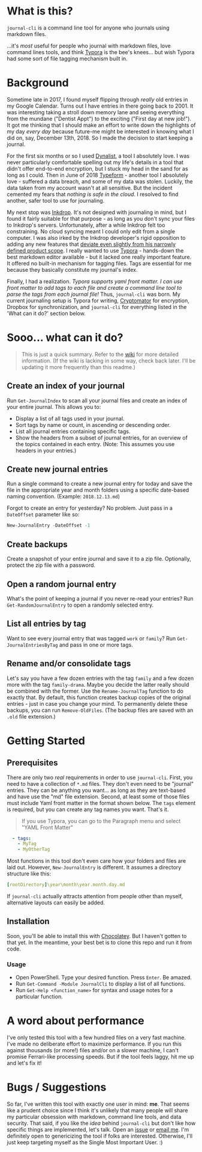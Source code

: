 # What is this?

`journal-cli` is a command line tool for anyone who journals using markdown files. 

...it's _most_ useful for people who journal with markdown files, love command lines tools, and think [Typora](https://typora.io/) is the bee's knees... but wish Typora had some sort of file tagging mechanism built in. 

# Background

Sometime late in 2017, I found myself flipping through _really_ old entries in my Google Calendar. Turns out I have entries in there going back to 2001. It was interesting taking a stroll down memory lane and seeing everything from the mundane ("Dentist Appt") to the exciting ("First day at new job!"). It got me thinking that I should make an effort to write down the highlights of my day _every day_ because future-me might be interested in knowing what I did on, say, December 13th, 2018. So I made the decision to start keeping a journal. 

For the first six months or so I used [Dynalist][dl], a tool I absolutely love. I was never particularly comfortable spelling out my life's details in a tool that didn't offer end-to-end encryption, but I stuck my head in the sand for as long as I could. Then in June of 2018 [Typeform][tf] - another tool I absolutely love - suffered a data breach, and some of my data was stolen. Luckily, the data taken from my account wasn't at all sensitive. But the incident cemented my fears that _nothing is safe in the cloud_. I resolved to find another, safer tool to use for journaling. 

My next stop was [Inkdrop][id]. It's not designed with journaling in mind, but I found it fairly suitable for that purpose - as long as you don't sync your files to Inkdrop's servers. Unfortunately, after a while Inkdrop felt too constraining. No cloud syncing meant I could only edit from a single computer. I was also irked by the Inkdrop developer's rigid opposition to adding any new features that [deviate even slightly from his narrowly defined product scope][id-journal]. I really wanted to use [Typora](https://typora.io/) - hands-down the best markdown editor available - but it lacked one really important feature. It offered no built-in mechanism for tagging files. Tags are essential for me because they basically constitute my journal's index.  

Finally, I had a realization. *Typora supports yaml front matter. I can use front matter to add tags to each file and create a command line tool to parse the tags from each journal file!* Thus, `journal-cli` was born. My current journaling setup is Typora for writing, [Cryptomator](https://cryptomator.org/) for encryption, Dropbox for synchronization, and `journal-cli`  for everything listed in the 'What can it do?' section below.

# Sooo... what can it do? 

> This is just a quick summary. Refer to the [wiki](https://github.com/refactorsaurusrex/journal-cli/wiki) for more detailed information. (If the wiki is lacking in some way, check back later. I'll be updating it more frequently than this readme.)

## Create an index of your journal

Run `Get-JournalIndex` to scan all your journal files and create an index of your entire journal. This allows you to:

- Display a list of all tags used in your journal.
- Sort tags by name or count, in ascending or descending order.
- List all journal entries containing specific tags.
- Show the headers from a subset of journal entries, for an overview of the topics contained in each entry. (Note: This assumes you use headers in your entries.)

## Create new journal entries

Run a single command to create a new journal entry for today and save the file in the appropriate year and month folders using a specific date-based naming convention. (Example: `2018.12.13.md`) 

Forgot to create an entry for yesterday? No problem. Just pass in a `DateOffset` parameter like so:

```powershell
New-JournalEntry -DateOffset -1
```

## Create backups

Create a snapshot of your entire journal and save it to a zip file. Optionally, protect the zip file with a password.

## Open a random journal entry

What's the point of keeping a journal if you never re-read your entries? Run `Get-RandomJournalEntry` to open a randomly selected entry.

## List all entries by tag

Want to see every journal entry that was tagged `work` or `family`? Run `Get-JournalEntriesByTag` and pass in one or more tags.

## Rename and/or consolidate tags

Let's say you have a few dozen entries with the tag `family` and a few dozen more with the tag `family-drama`. Maybe you decide the latter really should be combined with the former. Use the `Rename-JournalTag` function to do exactly that. By default, this function creates backup copies of the original entries - just in case you change your mind. To permanently delete these backups, you can run `Remove-OldFiles`. (The backup files are saved with an `.old` file extension.)

# Getting Started

## Prerequisites

There are only two _real_ requirements in order to use `journal-cli`. First, you need to have a collection of `*.md` files.  They don't even need to be "journal" entries. They can be anything you want... as long as they are text-based and have use the "md" file extension. Second, at least some of those files must include Yaml front matter in the format shown below. The `tags` element is required, but you can create any tag names you want. That's it. 

> If you use Typora, you can go to the Paragraph menu and select "YAML Front Matter"

```yaml
  - tags:
    - MyTag
    - MyOtherTag
```

Most functions in this tool don't even care how your folders and files are laid out. However, `New-JournalEntry` is different. It assumes a directory structure like this:

```yaml
[rootDirectory]\year\month\year.month.day.md
```

If `journal-cli` actually attracts attention from people other than myself, alternative layouts can easily be added. 

## Installation

Soon, you'll be able to install this with [Chocolatey](https://chocolatey.org/). But I haven't gotten to that yet. In the meantime, your best bet is to clone this repo and run it from code. 

### Usage

- Open PowerShell. Type your desired function. Press `Enter`. Be amazed.
- Run `Get-Command -Module JournalCli` to display a list of all functions. 
- Run `Get-Help <function_name>` for syntax and usage notes for a particular function.

# A word about performance

I've only tested this tool with a few hundred files on a very fast machine. I've made no deliberate effort to maximize performance. If you run this against thousands (or more!) files and/or on a slower machine, I can't promise Ferrari-like processing speeds. But if the tool feels laggy, hit me up and let's fix it!

# Bugs / Suggestions

So far, I've written this tool with exactly one user in mind: **me**. That seems like a prudent choice since I think it's unlikely that many people will share my particular obsession with markdown, command line tools, and data security. That said, if you like the _idea_ behind `journal-cli` but don't like how specific things are implemented, let's talk. Open an [issue][issues] or [email me][profile]. I'm definitely open to genericizing the tool if folks are interested. Otherwise, I'll just keep targeting myself as the Single Most Important User. :)

[dl]: https://dynalist.io/
[tf]: https://www.typeform.com/
[id]: https://inkdrop.app/
[id-journal]: https://forum.inkdrop.app/t/save-the-currently-selected-notebook/883/6
[issues]: https://github.com/refactorsaurusrex/journal-cli/issues
[profile]: https://github.com/refactorsaurusrex
